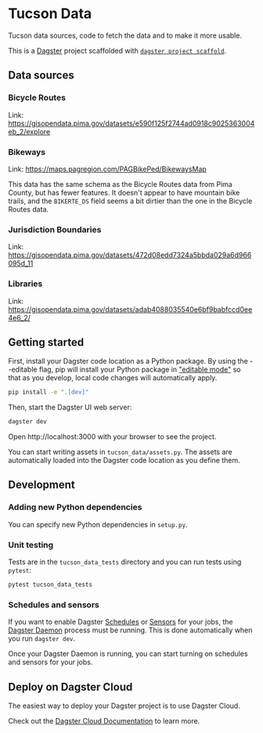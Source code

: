 # Tucson Data

Tucson data sources, code to fetch the data and to make it more usable. 

This is a [Dagster](https://dagster.io/) project scaffolded with [`dagster project scaffold`](https://docs.dagster.io/getting-started/create-new-project).

## Data sources

### Bicycle Routes

Link: https://gisopendata.pima.gov/datasets/e590f125f2744ad0918c9025363004eb_2/explore 

### Bikeways

Link: https://maps.pagregion.com/PAGBikePed/BikewaysMap

This data has the same schema as the Bicycle Routes data from Pima County, but has fewer features. It doesn't appear to have mountain bike trails, and the `BIKERTE_DS` field seems a bit dirtier than the one in the Bicycle Routes data.

### Jurisdiction Boundaries

Link: https://gisopendata.pima.gov/datasets/472d08edd7324a5bbda029a6d966095d_11

### Libraries

Link: https://gisopendata.pima.gov/datasets/adab4088035540e6bf9babfccd0ee4e6_2/

## Getting started

First, install your Dagster code location as a Python package. By using the --editable flag, pip will install your Python package in ["editable mode"](https://pip.pypa.io/en/latest/topics/local-project-installs/#editable-installs) so that as you develop, local code changes will automatically apply.

```bash
pip install -e ".[dev]"
```

Then, start the Dagster UI web server:

```bash
dagster dev
```

Open http://localhost:3000 with your browser to see the project.

You can start writing assets in `tucson_data/assets.py`. The assets are automatically loaded into the Dagster code location as you define them.

## Development

### Adding new Python dependencies

You can specify new Python dependencies in `setup.py`.

### Unit testing

Tests are in the `tucson_data_tests` directory and you can run tests using `pytest`:

```bash
pytest tucson_data_tests
```

### Schedules and sensors

If you want to enable Dagster [Schedules](https://docs.dagster.io/concepts/partitions-schedules-sensors/schedules) or [Sensors](https://docs.dagster.io/concepts/partitions-schedules-sensors/sensors) for your jobs, the [Dagster Daemon](https://docs.dagster.io/deployment/dagster-daemon) process must be running. This is done automatically when you run `dagster dev`.

Once your Dagster Daemon is running, you can start turning on schedules and sensors for your jobs.

## Deploy on Dagster Cloud

The easiest way to deploy your Dagster project is to use Dagster Cloud.

Check out the [Dagster Cloud Documentation](https://docs.dagster.cloud) to learn more.
